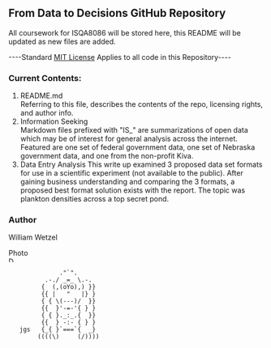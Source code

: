 ## From Data to Decisions GitHub Repository

All coursework for ISQA8086 will be stored here, this README will be updated as new files are added.

----Standard [MIT License](https://opensource.org/licenses/MIT) Applies to all code in this Repository---- 
  
    
### Current Contents:

1. README.md  
  Referring to this file, describes the contents of the repo, licensing rights, and author info.
2. Information Seeking  
  Markdown files prefixed with "IS_" are summarizations of open data which may be of interest for general analysis across the internet.  Featured are one set of federal government data, one set of Nebraska government data, and one from the non-profit Kiva.    
3. Data Entry Analysis
  This write up examined 3 proposed data set formats for use in a scientific experiment (not available to the public).  After gaining business understanding and comparing the 3 formats, a proposed best format solution exists with the report.  The topic was plankton densities across a top secret pond.

### Author
William Wetzel
<figcaption>Photo</figcaption>
<img src="http://www.adventuresinpoortaste.com/wp-content/uploads/2009/07/gorilla-150x150.jpg" alt="Drawing" style="width: 10px;"/> 


                  ."`".
              .-./ _=_ \.-.
             {  (,(oYo),) }}
             {{ |   "   |} }
             { { \(---)/  }}
             {{  }'-=-'{ } }
             { { }._:_.{  }}
             {{  } -:- { } }
       jgs   {_{ }`===`{  _}
            ((((\)     (/)))) 

